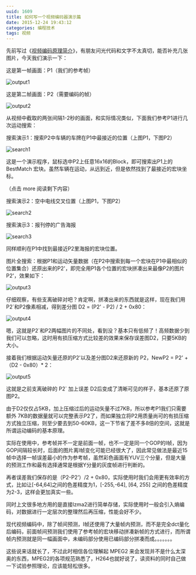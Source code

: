 ```yaml
---
uuid: 1609
title: 如何写一个视频编码器演示篇
date: 2015-12-24 19:43:12
categories: 编程技术
tags: 视频
---
```

先前写过《[视频编码原理简介](http://www.skywind.me/blog/archives/1566)》，有朋友问光代码和文字不太真切，能否补充几张图片，今天我们演示一下：

这是第一帧画面：P1（我们的参考帧）

![output1](https://skywind3000.github.io/images/blog/wp-content/2015/12/output1_thumb.png)

这是第二帧画面：P2（需要编码的帧）

![output2](https://skywind3000.github.io/images/blog/wp-content/2015/12/output2_thumb.jpg)

从视频中截取的两张间隔1-2秒的画面，和实际情况类似，下面我们参考P1进行几次运动搜索：

搜索演示1：搜索P2中车辆的车牌在P1中最接近的位置（上图P1，下图P2）

![search1](https://skywind3000.github.io/images/blog/wp-content/2015/12/search1_thumb.jpg)

这是一个演示程序，鼠标选中P2上任意16x16的Block，即可搜索出P1上的 BestMatch 宏块。虽然车辆在运动，从远到近，但是依然找到了最接近的宏块坐标。

（点击 more 阅读剩下内容）

搜索演示2：空中电线交叉位置（上图P1，下图P2）

![search2](https://skywind3000.github.io/images/blog/wp-content/2015/12/search2_thumb.jpg)

搜索演示3：报刊停的广告海报

![search3](https://skywind3000.github.io/images/blog/wp-content/2015/12/search3_thumb.jpg)

同样顺利在P1中找到最接近P2里海报的宏块位置。

图片全搜索：根据P1和运动矢量数据（在P2中搜索到每一个宏块在P1中最相似的位置集合）还原出来的P2'，即完全用P1各个位置的宏块拼凑出来最像P2的图片P2'，效果如下：

![output3](https://skywind3000.github.io/images/blog/wp-content/2015/12/output3_thumb.png)

仔细观察，有些支离破碎对吧？肯定啊，拼凑出来的东西就是这样，现在我们用P2`和P2像素相减，得到差分图 D2 = (P2' - P2) / 2 + 0x80：

![output4](https://skywind3000.github.io/images/blog/wp-content/2015/12/output4_thumb.png)

嗯，这就是P2`和P2两幅图片的不同处，看到没？基本只有低频了！高频数据少到我们可以忽略，这时用有损压缩方式比较差的效果来保存误差图D2，只要5KB的大小。

接着我们根据运动矢量还原的P2'以及差分图D2来还原新的 P2，NewP2 = P2' + （D2 - 0x80）* 2：

![output5](https://skywind3000.github.io/images/blog/wp-content/2015/12/output5_thumb.png)

这就是之前支离破碎的 P2` 加上误差 D2后变成了清晰可见的样子，基本还原了原图P2。

由于D2仅仅占5KB，加上压缩过后的运动矢量不过7KB，所以参考P1我们只需要额外 7KB的数据量就可以完整表示P2了，而如果独立将P2用质量尚可的有损压缩方式独立压缩，则至少要去到50-60KB，这一下节省了差不多8倍的空间，这就是所谓运动编码的基本原理。

实际在使用中，参考帧并不一定是前面一帧，也不一定是同一个GOP的I帧，因为GOP间隔较长时，后面的图片离I帧变化可能已经很大了，因此常见做法是最近15帧中选择一帧误差最小的作为参考帧，虽然彩色画面有YUV三个分量，但是大量的预测工作和最有选择通常是根据Y分量的灰度帧进行判断的。

再者误差我们保存的是（P2-P2’）/2 + 0x80，实际使用时我们会用更有效率的方式，比如让[-64,64]之间的色差精度为1，[-255,-64], [64, 255] 之间的色差精度为2-3，这样会更加真实一些。

同时上文很多地方用的是直接lzma2进行简单存储，实际使用时一般会引入熵编码，对数据进行一定层次的整理然后再压缩，性能会好不少。

现代视频编码中，除了帧间预测，I帧还使用了大量帧内预测，而不是完全dct量化后编码，前面帧间预测我们使用了参考帧的宏块移动拼凑新帧的方式进行，而所谓帧内预测就是同一幅画面中，未编码部分使用已编码部分拼凑而成。。。。。。。

这些说来话就长了，不过此时相信各位理解起 MPEG2 来会发现并不是什么太深奥的东西，MPEG2的各项规范熟悉了，H264也就好说了，读资料的同时自己做一下试验参照理论，应该能轻松很多。

